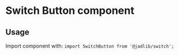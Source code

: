 # Switch Button component

## Usage
Import component with: `import SwitchButton from '@jadlib/switch';`
